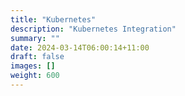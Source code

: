 ```yaml
---
title: "Kubernetes"
description: "Kubernetes Integration"
summary: ""
date: 2024-03-14T06:00:14+11:00
draft: false
images: []
weight: 600
---
```

